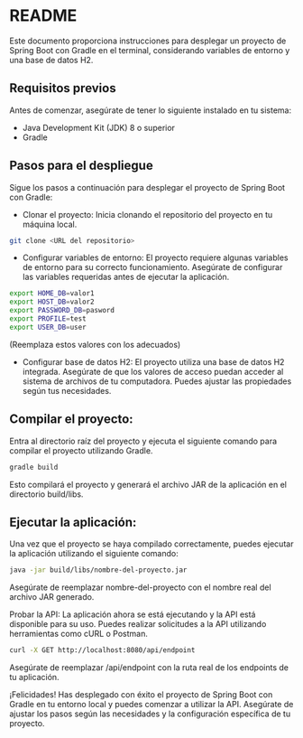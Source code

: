 # README

Este documento proporciona instrucciones para desplegar un proyecto de Spring Boot con Gradle en el terminal, considerando variables de entorno y una base de datos H2.

## Requisitos previos
Antes de comenzar, asegúrate de tener lo siguiente instalado en tu sistema:

- Java Development Kit (JDK) 8 o superior
- Gradle

## Pasos para el despliegue
Sigue los pasos a continuación para desplegar el proyecto de Spring Boot con Gradle:

- Clonar el proyecto: Inicia clonando el repositorio del proyecto en tu máquina local.
```bash
git clone <URL del repositorio>
```

- Configurar variables de entorno:
El proyecto requiere algunas variables de entorno para su correcto funcionamiento. Asegúrate de configurar las variables requeridas antes de ejecutar la aplicación.
```bash
export HOME_DB=valor1
export HOST_DB=valor2
export PASSWORD_DB=pasword
export PROFILE=test
export USER_DB=user
```
(Reemplaza estos valores con los adecuados)

- Configurar base de datos H2: 
El proyecto utiliza una base de datos H2 integrada. Asegúrate de que los valores de acceso puedan acceder al sistema de archivos de tu computadora. Puedes ajustar las propiedades según tus necesidades.

## Compilar el proyecto: 
Entra al directorio raíz del proyecto y ejecuta el siguiente comando para compilar el proyecto utilizando Gradle.

```bash
gradle build
```
Esto compilará el proyecto y generará el archivo JAR de la aplicación en el directorio build/libs.

## Ejecutar la aplicación: 
Una vez que el proyecto se haya compilado correctamente, puedes ejecutar la aplicación utilizando el siguiente comando:
```bash
java -jar build/libs/nombre-del-proyecto.jar
```
Asegúrate de reemplazar nombre-del-proyecto con el nombre real del archivo JAR generado.

Probar la API: La aplicación ahora se está ejecutando y la API está disponible para su uso. Puedes realizar solicitudes a la API utilizando herramientas como cURL o Postman.

```bash
curl -X GET http://localhost:8080/api/endpoint
```
Asegúrate de reemplazar /api/endpoint con la ruta real de los endpoints de tu aplicación.

¡Felicidades! Has desplegado con éxito el proyecto de Spring Boot con Gradle en tu entorno local y puedes comenzar a utilizar la API. Asegúrate de ajustar los pasos según las necesidades y la configuración específica de tu proyecto.